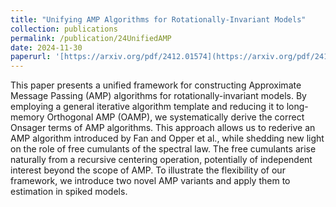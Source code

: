 ```yaml
---
title: "Unifying AMP Algorithms for Rotationally-Invariant Models"
collection: publications
permalink: /publication/24UnifiedAMP
date: 2024-11-30
paperurl: '[https://arxiv.org/pdf/2412.01574](https://arxiv.org/pdf/2412.01574)'
---
```


This paper presents a unified framework for constructing Approximate Message Passing (AMP) algorithms for rotationally-invariant models. By employing a general iterative algorithm template and reducing it to long-memory Orthogonal AMP (OAMP), we systematically derive the correct Onsager terms of AMP algorithms. This approach allows us to rederive an AMP algorithm introduced by Fan and Opper et al., while shedding new light on the role of free cumulants of the spectral law. The free cumulants arise naturally from a recursive centering operation, potentially of independent interest beyond the scope of AMP. To illustrate the flexibility of our framework, we introduce two novel AMP variants and apply them to estimation in spiked models.
